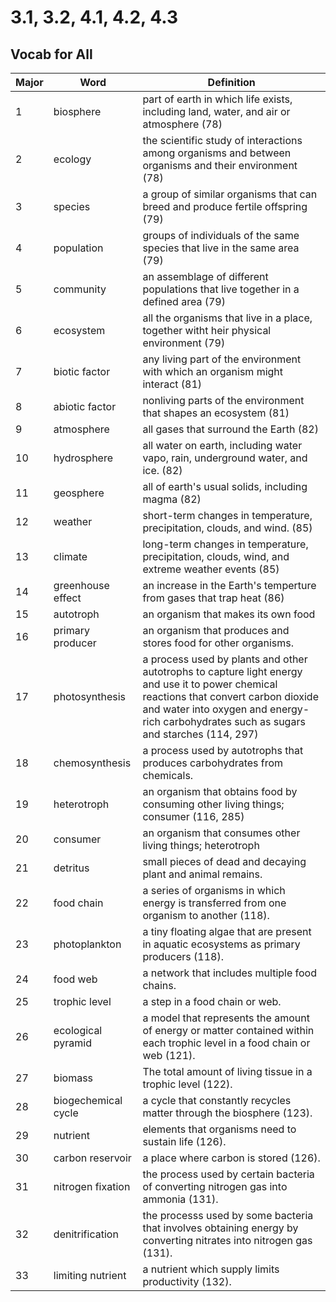 ---
---

# 3.1, 3.2, 4.1, 4.2, 4.3

## Vocab for All

Major | Word | Definition
--- | --- | ---
1| biosphere | part of earth in which life exists, including land, water, and air or atmosphere (78)
2| ecology | the scientific study of interactions among organisms and between organisms and their environment (78)
3| species | a group of similar organisms that can breed and produce fertile offspring (79)
4| population | groups of individuals of the same species that live in the same area (79)
5| community | an assemblage of different populations that live together in a defined area (79)
6| ecosystem | all the organisms that live in a place, together witht heir physical environment (79)
7| biotic factor | any living part of the environment with which an organism might interact (81)
8| abiotic factor | nonliving parts of the environment that shapes an ecosystem (81)
9| atmosphere | all gases that surround the Earth (82)
10| hydrosphere | all water on earth, including water vapo, rain, underground water, and ice. (82)
11| geosphere | all of earth's usual solids, including magma (82)
12| weather | short-term changes in temperature, precipitation, clouds, and wind. (85)
13| climate | long-term changes in temperature, precipitation, clouds, wind, and extreme weather events (85)
14| greenhouse effect | an increase in the Earth's temperture from gases that trap heat (86)
15| autotroph | an organism that makes its own food
16| primary producer | an organism that produces and stores food for other organisms.
17| photosynthesis | a process used by plants and other autotrophs to capture light energy and use it to power chemical reactions that convert carbon dioxide and water into oxygen and energy-rich carbohydrates such as sugars and starches (114, 297)
18| chemosynthesis | a process used by autotrophs that produces carbohydrates from chemicals.
19| heterotroph | an organism that obtains food by consuming other living things; consumer (116, 285)
20| consumer | an organism that consumes other living things; heterotroph
21| detritus | small pieces of dead and decaying plant and animal remains.
22| food chain | a series of organisms in which energy is transferred from one organism to another (118).
23| photoplankton | a tiny floating algae that are present in aquatic ecosystems as primary producers (118).
24| food web | a network that includes multiple food chains.
25| trophic level | a step in a food chain or web.
26| ecological pyramid | a model that represents the amount of energy or matter contained within each trophic level in a food chain or web (121).
27| biomass | The total amount of living tissue in a trophic level (122).
28| biogechemical cycle | a cycle that constantly recycles matter through the biosphere (123).
29| nutrient | elements that organisms need to sustain life (126).
30| carbon reservoir | a place where carbon is stored (126).
31| nitrogen fixation | the process used by certain bacteria of converting nitrogen gas into ammonia (131).
32| denitrification | the processs used by some bacteria that involves obtaining energy by converting nitrates into nitrogen gas (131).
33| limiting nutrient | a nutrient which supply limits productivity (132).

